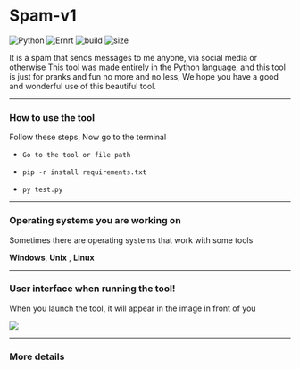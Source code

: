 # Spam-v1
![Python](https://img.shields.io/static/v1?label=Python&message=3.9.4&color=informational)
![Ernrt](https://img.shields.io/static/v1?label=System&message=Windows,%20Linux,%20Unix&color=yellowgreen)
![build](https://img.shields.io/badge/build-passing-brightgreen)
![size](https://img.shields.io/static/v1?label=minified%20size&message=2.679%20bt&color=orange)

It is a spam that sends messages to me anyone, via social media or otherwise
This tool was made entirely in the Python language, and this tool is just for pranks and fun no more and no less, We hope you have a good and wonderful use of this beautiful tool.

------------------------------------------------------------------------
### How to use the tool

Follow these steps, Now go to the terminal

* `Go to the tool or file path`

* `pip -r install requirements.txt`

* `py test.py`

------------------------------------------------------------------------
### Operating systems you are working on

Sometimes there are operating systems that work with some tools

 **Windows**,
 **Unix** ,
 **Linux**

------------------------------------------------------------------------
### User interface when running the tool!

When you launch the tool, it will appear in the image in front of you

<img src="https://i.imgur.com/y21DWX0.png">

------------------------------------------------------------------------
### More details




